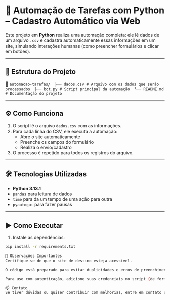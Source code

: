 # 🤖 Automação de Tarefas com Python – Cadastro Automático via Web

Este projeto em **Python** realiza uma automação completa: ele lê dados de um arquivo `.csv` e cadastra automaticamente essas informações em um site, simulando interações humanas (como preencher formulários e clicar em botões).

---

## 📂 Estrutura do Projeto

📁 `automacao-tarefas/ 
├── dados.csv # Arquivo com os dados que serão processados 
├── bot.py # Script principal da automação 
└── README.md # Documentação do projeto`


---

## ⚙️ Como Funciona

1. O script lê o arquivo `dados.csv` com as informações.
2. Para cada linha do CSV, ele executa a automação:
   - Abre o site automaticamente
   - Preenche os campos do formulário
   - Realiza o envio/cadastro
3. O processo é repetido para todos os registros do arquivo.

---

## 🛠️ Tecnologias Utilizadas

- **Python 3.13.1**
- `pandas` para leitura de dados
- `time` para da um tempo de uma ação para outra
- `pyautogui` para fazer pausas
---

## ▶️ Como Executar

1. Instale as dependências:

```bash
pip install -r requirements.txt

🔐 Observações Importantes
Certifique-se de que o site de destino esteja acessível.

O código está preparado para evitar duplicidades e erros de preenchimento.

Para uso com autenticação, adicione suas credenciais no script (de forma segura).

📫 Contato
Se tiver dúvidas ou quiser contribuir com melhorias, entre em contato comigo aqui ou pelo LinkedIn. 😉
